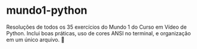 # mundo1-python
Resoluções de todos os 35 exercícios do Mundo 1 do Curso em Vídeo de Python. Inclui boas práticas, uso de cores ANSI no terminal, e organização em um único arquivo. 🚀
